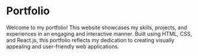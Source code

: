# Portfolio
Welcome to my portfolio! This website showcases my skills, projects, and experiences in an engaging and interactive manner. Built using HTML, CSS, and React.js, this portfolio reflects my dedication to creating visually appealing and user-friendly web applications.
